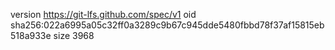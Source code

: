 version https://git-lfs.github.com/spec/v1
oid sha256:022a6995a05c32ff0a3289c9b67c945dde5480fbbd78f37af15815eb518a933e
size 3968

